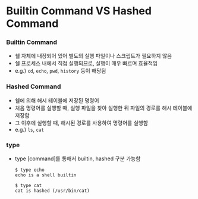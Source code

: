# Builtin Command VS Hashed Command
### Builtin Command
- 쉘 자체에 내장되어 있어 별도의 실행 파일이나 스크립트가 필요하지 않음
- 쉘 프로세스 내에서 직접 실행되므로, 실행이 매우 빠르며 효율적임
- e.g.) `cd`, `echo`, `pwd`, `history` 등이 해당됨
### Hashed Command
- 쉘에 의해 해시 테이블에 저장된 명령어
- 처음 명령어를 실행할 때, 실행 파일을 찾아 실행한 뒤 파일의 경로를 해시 테이블에 저장함
- 그 이후에 실행할 때, 해시된 경로를 사용하여 명령어를 실행함
- e.g.) `ls`, `cat`
### type
- type [command]를 통해서 builtin, hashed 구분 가능함
  ```
  $ type echo
  echo is a shell builtin
  
  $ type cat
  cat is hashed (/usr/bin/cat)
  ```
